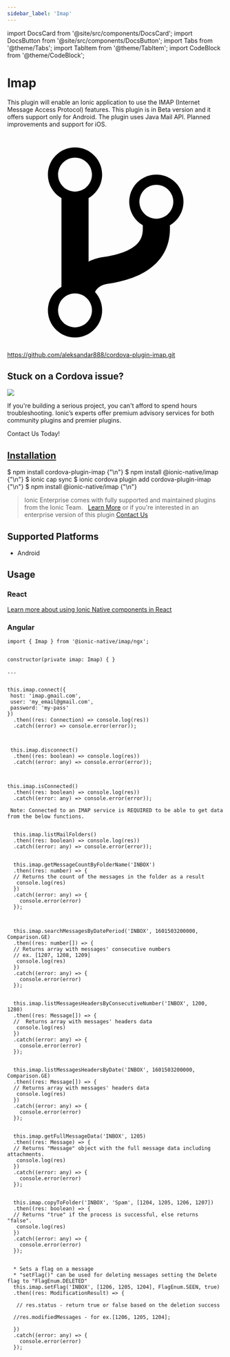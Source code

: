 ```yaml
---
sidebar_label: 'Imap'
---
```


import DocsCard from '@site/src/components/DocsCard';
import DocsButton from '@site/src/components/DocsButton';
import Tabs from '@theme/Tabs';
import TabItem from '@theme/TabItem';
import CodeBlock from '@theme/CodeBlock';

# Imap

This plugin will enable an Ionic application to use the IMAP (Internet Message Access Protocol) features.
This plugin is in Beta version and it offers support only for Android.
The plugin uses Java Mail API.
Planned improvements and support for iOS.

<p><a href="https://github.com/aleksandar888/cordova-plugin-imap.git" target="_blank" rel="noopener" className="git-link">
  <svg viewBox="0 0 512 512"><path d="M416 160c0-35.3-28.7-64-64-64s-64 28.7-64 64c0 23.7 12.9 44.3 32 55.4v8.6c0 19.9-7.8 33.7-25.3 44.9-15.4 9.8-38.1 17.1-67.5 21.5-14 2.1-25.7 6-35.2 10.7V151.4c19.1-11.1 32-31.7 32-55.4 0-35.3-28.7-64-64-64S96 60.7 96 96c0 23.7 12.9 44.3 32 55.4v209.2c-19.1 11.1-32 31.7-32 55.4 0 35.3 28.7 64 64 64s64-28.7 64-64c0-16.6-6.3-31.7-16.7-43.1 1.9-4.9 9.7-16.3 29.4-19.3 38.8-5.8 68.9-15.9 92.3-30.8 36-22.8 55-57 55-98.8v-8.6c19.1-11.1 32-31.7 32-55.4zM160 56c22.1 0 40 17.9 40 40s-17.9 40-40 40-40-17.9-40-40 17.9-40 40-40zm0 400c-22.1 0-40-17.9-40-40s17.9-40 40-40 40 17.9 40 40-17.9 40-40 40zm192-256c-22.1 0-40-17.9-40-40s17.9-40 40-40 40 17.9 40 40-17.9 40-40 40z"></path></svg> https://github.com/aleksandar888/cordova-plugin-imap.git
</a></p>

<h2>Stuck on a Cordova issue?</h2>
<DocsCard className="cordova-ee-card" header="Don't waste precious time on plugin issues." href="https://ionicframework.com/sales?product_of_interest=Ionic%20Native">
  <div>
    <img src="/docs/icons/native-cordova-bot.png" class="cordova-ee-img" />
    <p>If you're building a serious project, you can't afford to spend hours troubleshooting. Ionic’s experts offer premium advisory services for both community plugins and premier plugins.</p>
    <DocsButton className="native-ee-detail">Contact Us Today!</DocsButton>
  </div>
</DocsCard>

<h2 id="installation">
  <a href="#installation">Installation</a>
</h2>
<Tabs defaultValue="Capacitor" values={[
  {value: 'Capacitor', label: 'Capacitor'},
  {value: 'Cordova', label: 'Cordova'},
  {value: 'Enterprise', label: 'Enterprise'},
]}>
  <TabItem value="Capacitor">
    <CodeBlock className="language-shell">
      $ npm install cordova-plugin-imap {"\n"}
      $ npm install @ionic-native/imap {"\n"}
      $ ionic cap sync
    </CodeBlock>
  </TabItem>
  <TabItem value="Cordova">
    <CodeBlock className="language-shell">
      $ ionic cordova plugin add cordova-plugin-imap {"\n"}
      $ npm install @ionic-native/imap {"\n"}
    </CodeBlock>
  </TabItem>
  <TabItem value="Enterprise">
    <blockquote>Ionic Enterprise comes with fully supported and maintained plugins from the Ionic Team. &nbsp;
      <a class="btn" href="https://ionic.io/docs/premier-plugins">Learn More</a> or if you're interested in an enterprise version of this plugin <a class="btn" href="https://ionicframework.com/sales?product_of_interest=Ionic%20Enterprise%20Engine">Contact Us</a></blockquote>
  </TabItem>
</Tabs>

## Supported Platforms

- Android

## Usage

### React

[Learn more about using Ionic Native components in React](../native-community.md#react)

### Angular

```tsx
import { Imap } from '@ionic-native/imap/ngx';


constructor(private imap: Imap) { }

...


this.imap.connect({
 host: 'imap.gmail.com',
 user: 'my_email@gmail.com',
 password: 'my-pass'
})
  .then((res: Connection) => console.log(res))
  .catch((error) => console.error(error));



 this.imap.disconnect()
  .then((res: boolean) => console.log(res))
  .catch((error: any) => console.error(error));



this.imap.isConnected()
  .then((res: boolean) => console.log(res))
  .catch((error: any) => console.error(error));

 Note: Connected to an IMAP service is REQUIRED to be able to get data from the below functions.


  this.imap.listMailFolders()
  .then((res: boolean) => console.log(res))
  .catch((error: any) => console.error(error));


  this.imap.getMessageCountByFolderName('INBOX')
  .then((res: number) => {
  // Returns the count of the messages in the folder as a result
   console.log(res)
  })
  .catch((error: any) => {
    console.error(error)
  });



  this.imap.searchMessagesByDatePeriod('INBOX', 1601503200000, Comparison.GE)
  .then((res: number[]) => {
  // Returns array with messages' consecutive numbers
  // ex. [1207, 1208, 1209]
   console.log(res)
  })
  .catch((error: any) => {
    console.error(error)
  });


  this.imap.listMessagesHeadersByConsecutiveNumber('INBOX', 1200, 1280)
  .then((res: Message[]) => {
  //  Returns array with messages' headers data
   console.log(res)
  })
  .catch((error: any) => {
    console.error(error)
  });


  this.imap.listMessagesHeadersByDate('INBOX', 1601503200000, Comparison.GE)
  .then((res: Message[]) => {
  // Returns array with messages' headers data
   console.log(res)
  })
  .catch((error: any) => {
    console.error(error)
  });


  this.imap.getFullMessageData('INBOX', 1205)
  .then((res: Message) => {
  // Returns "Message" object with the full message data including attachments.
   console.log(res)
  })
  .catch((error: any) => {
    console.error(error)
  });


  this.imap.copyToFolder('INBOX', 'Spam', [1204, 1205, 1206, 1207])
  .then((res: boolean) => {
  // Returns "true" if the process is successful, else returns "false".
   console.log(res)
  })
  .catch((error: any) => {
    console.error(error)
  });


  * Sets a flag on a message
  * "setFlag()" can be used for deleting messages setting the Delete flag to "FlagEnum.DELETED"
  this.imap.setFlag('INBOX', [1206, 1205, 1204], FlagEnum.SEEN, true)
  .then((res: ModificationResult) => {

   // res.status - return true or false based on the deletion success

  //res.modifiedMessages - for ex.[1206, 1205, 1204];

  })
  .catch((error: any) => {
    console.error(error)
  });

```
